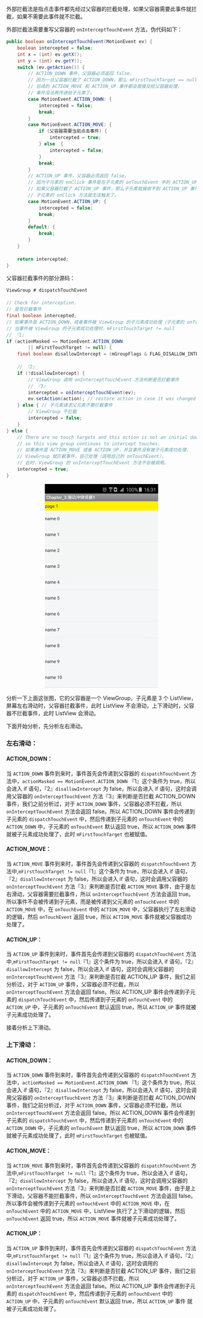 外部拦截法是指点击事件都先经过父容器的拦截处理，如果父容器需要此事件就拦截，如果不需要此事件就不拦截。

外部拦截法需要重写父容器的 `onInterceptTouchEvent` 方法，伪代码如下：

```java
public boolean onInterceptTouchEvent(MotionEvent ev) {
    boolean intercepted = false;
    int x = (int) ev.getX();
    int y = (int) ev.getY();
    switch (ev.getAction()) {
        // ACTION_DOWN 事件，父容器必须返回 false，
        // 因为一旦父容器拦截了 ACTION_DOWN，那么 mFirstTouchTarget == null，
        // 后续的 ACTION_MOVE 和 ACTION_UP 事件都会直接交给父容器处理，
        // 事件没法再传递给子元素了。
        case MotionEvent.ACTION_DOWN: {
            intercepted = false;
            break;
        }
        case MotionEvent.ACTION_MOVE: {
            if (父容器需要当前点击事件) {
                intercepted = true;
            } else  {
                intercepted = false;
            }
            break;
        }
        // ACTION_UP 事件，父容器必须返回 false，
        // 因为子元素的 onClick 事件是在子元素的 onTouchEvent 中的 ACTION_UP 事件中调用的，
        // 如果父容器拦截了 ACTION_UP 事件，那么子元素就接收不到 ACTION_UP 事件，
        // 子元素的 onClick 方法就无法触发了。
        case MotionEvent.ACTION_UP: {
            intercepted = false;
            break;
        }
        default: {
            break;
        }
    }

    return intercepted;
}
```

父容器拦截事件的部分源码：

```java
ViewGroup # dispatchTouchEvent

// Check for interception.
// 是否拦截事件
final boolean intercepted;
// 如果事件是 ACTION_DOWN，或者事件被 ViewGroup 的子元素成功处理（子元素的 onTouchEvent 返回 true）
// 当事件被 ViewGroup 的子元素成功处理时，mFirstTouchTarget != null
// 『1』
if (actionMasked == MotionEvent.ACTION_DOWN
        || mFirstTouchTarget != null) {
    final boolean disallowIntercept = (mGroupFlags & FLAG_DISALLOW_INTERCEPT) != 0;
    
    // 『2』
    if (!disallowIntercept) {
        // ViewGroup 调用 onInterceptTouchEvent 方法判断是否拦截事件
        // 『3』
        intercepted = onInterceptTouchEvent(ev);
        ev.setAction(action); // restore action in case it was changed
    } else { // 子元素请求父元素不要拦截事件
        // ViewGroup 不拦截
        intercepted = false;
    }
} else {
    // There are no touch targets and this action is not an initial down
    // so this view group continues to intercept touches.
    // 如果事件是 ACTION_MOVE 或者 ACTION_UP，并且事件没有被子元素成功处理，
    // ViewGroup 就拦截事件，自己处理（调用自己的 onTouchEvent），
    // 此时，ViewGroup 的 onInterceptTouchEvent 方法不会被调用。
    intercepted = true;
}
```

<p align="center">
  <img src="https://raw.githubusercontent.com/shadowwingz/AndroidLife/master/art/%E6%BB%91%E5%8A%A8%E5%86%B2%E7%AA%81.gif">
</p>

分析一下上面这张图，它的父容器是一个 ViewGroup，子元素是 3 个 ListView，屏幕左右滑动时，父容器拦截事件，此时 ListView 不会滑动，上下滑动时，父容器不拦截事件，此时 ListView 会滑动。

下面开始分析，先分析左右滑动。

### 左右滑动： ###

#### ACTION_DOWN： ####

当 `ACTION_DOWN` 事件到来时，事件首先会传递到父容器的 `dispatchTouchEvent` 方法中，`actionMasked == MotionEvent.ACTION_DOWN` 『1』这个条件为 true，所以会进入 if 语句，『2』`disallowIntercept` 为 false，所以会进入 if 语句，这时会调用父容器的 `onInterceptTouchEvent` 方法『3』来判断是否拦截 ACTION_DOWN 事件，我们之前分析过，对于 `ACTION_DOWN` 事件，父容器必须不拦截，所以 `onInterceptTouchEvent` 方法会返回 false。所以 ACTION_DOWN 事件会传递到子元素的 `dispatchTouchEvent` 中，然后传递到子元素的 `onTouchEvent` 中的 `ACTION_DOWN` 中，子元素的 `onTouchEvent` 默认返回 true，所以 `ACTION_DOWN` 事件就被子元素成功处理了，此时 `mFirstTouchTarget` 也被赋值。

#### ACTION_MOVE： ####

当 `ACTION_MOVE` 事件到来时，事件首先会传递到父容器的 `dispatchTouchEvent` 方法中,`mFirstTouchTarget != null`『1』这个条件为 true，所以会进入 if 语句，『2』`disallowIntercept` 为 false，所以会进入 if 语句，这时会调用父容器的 `onInterceptTouchEvent` 方法『3』来判断是否拦截 `ACTION_MOVE` 事件，由于是左右滑动，父容器需要拦截事件，所以 `onInterceptTouchEvent` 方法会返回 true。所以事件不会被传递到子元素，而是被传递到父元素的 `onTouchEvent` 中的 `ACTION_MOVE` 中，在 `onTouchEvent` 中的 `ACTION_MOVE` 中，父容器执行了左右滑动的逻辑，然后 `onTouchEvent` 返回 true，所以 `ACTION_MOVE` 事件就被父容器成功处理了。

#### ACTION_UP： ####

当 `ACTION_UP` 事件到来时，事件首先会传递到父容器的 `dispatchTouchEvent` 方法中,`mFirstTouchTarget != null`『1』这个条件为 true，所以会进入 if 语句，『2』`disallowIntercept` 为 false，所以会进入 if 语句，这时会调用父容器的 `onInterceptTouchEvent` 方法『3』来判断是否拦截 ACTION_UP 事件，我们之前分析过，对于 `ACTION_UP` 事件，父容器必须不拦截，所以 `onInterceptTouchEvent` 方法会返回 false。所以 ACTION_UP 事件会传递到子元素的 `dispatchTouchEvent` 中，然后传递到子元素的 `onTouchEvent` 中的 `ACTION_UP` 中，子元素的 `onTouchEvent` 默认返回 true，所以 `ACTION_UP` 事件就被子元素成功处理了。

接着分析上下滑动。

### 上下滑动： ###

#### ACTION_DOWN： ####

当 `ACTION_DOWN` 事件到来时，事件首先会传递到父容器的 `dispatchTouchEvent` 方法中，`actionMasked == MotionEvent.ACTION_DOWN` 『1』这个条件为 true，所以会进入 if 语句，『2』`disallowIntercept` 为 false，所以会进入 if 语句，这时会调用父容器的 `onInterceptTouchEvent` 方法『3』来判断是否拦截 ACTION_DOWN 事件，我们之前分析过，对于 `ACTION_DOWN` 事件，父容器必须不拦截，所以 `onInterceptTouchEvent` 方法会返回 false。所以 ACTION_DOWN 事件会传递到子元素的 `dispatchTouchEvent` 中，然后传递到子元素的 `onTouchEvent` 中的 `ACTION_DOWN` 中，子元素的 `onTouchEvent` 默认返回 true，所以 `ACTION_DOWN` 事件就被子元素成功处理了，此时 `mFirstTouchTarget` 也被赋值。

#### ACTION_MOVE： ####

当 `ACTION_MOVE` 事件到来时，事件首先会传递到父容器的 `dispatchTouchEvent` 方法中,`mFirstTouchTarget != null`『1』这个条件为 true，所以会进入 if 语句，『2』`disallowIntercept` 为 false，所以会进入 if 语句，这时会调用父容器的 `onInterceptTouchEvent` 方法『3』来判断是否拦截 `ACTION_MOVE` 事件，由于是上下滑动，父容器不能拦截事件，所以 `onInterceptTouchEvent` 方法会返回 false。所以事件会被传递到子元素的 `onTouchEvent` 中的 `ACTION_MOVE` 中，在 `onTouchEvent` 中的 `ACTION_MOVE` 中，ListView 执行了上下滑动的逻辑，然后 `onTouchEvent` 返回 true，所以 `ACTION_MOVE` 事件就被子元素成功处理了。

#### ACTION_UP： ####

当 `ACTION_UP` 事件到来时，事件首先会传递到父容器的 `dispatchTouchEvent` 方法中,`mFirstTouchTarget != null`『1』这个条件为 true，所以会进入 if 语句，『2』`disallowIntercept` 为 false，所以会进入 if 语句，这时会调用的 `onInterceptTouchEvent` 方法『3』来判断是否拦截 ACTION_UP 事件，我们之前分析过，对于 `ACTION_UP` 事件，父容器必须不拦截，所以 `onInterceptTouchEvent` 方法会返回 false。所以 ACTION_UP 事件会传递到子元素的 `dispatchTouchEvent` 中，然后传递到子元素的 `onTouchEvent` 中的 `ACTION_UP` 中，子元素的 `onTouchEvent` 默认返回 true，所以 `ACTION_UP` 事件
就被子元素成功处理了。